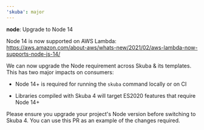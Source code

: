 ```yaml
---
'skuba': major
---
```


**node**: Upgrade to Node 14

Node 14 is now supported on AWS Lambda:
<https://aws.amazon.com/about-aws/whats-new/2021/02/aws-lambda-now-supports-node-js-14/>

We can now upgrade the Node requirement across Skuba & its templates.
This has two major impacts on consumers:

- Node 14+ is required for running the `skuba` command locally or on CI

- Libraries compiled with Skuba 4 will target ES2020 features that require Node 14+

Please ensure you upgrade your project's Node version before switching to Skuba 4.
You can use this PR as an example of the changes required.
